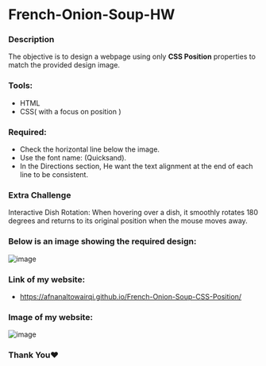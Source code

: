 # French-Onion-Soup-HW

### Description
The objective is to design a webpage using only **CSS Position** properties to match the provided design image.

### Tools:
- HTML
- CSS( with a focus on position )

### Required:
- Check the horizontal line below the image.
- Use the font name: (Quicksand).
- In the Directions section, He want the text alignment at the end of each line to be consistent.

### Extra Challenge

Interactive Dish Rotation: When hovering over a dish, it smoothly rotates 180 degrees and returns to its original position when the mouse moves away.

### Below is an image showing the required design:
![image](https://github.com/user-attachments/assets/202a2bf1-6657-4fe8-b03c-1e4f90d866e5)

### Link of my website:
- https://afnanaltowairqi.github.io/French-Onion-Soup-CSS-Position/

### Image of my website:
![image](https://github.com/user-attachments/assets/a97504d9-28ac-46b5-9747-927b145c4ce1)

### Thank You❤️
